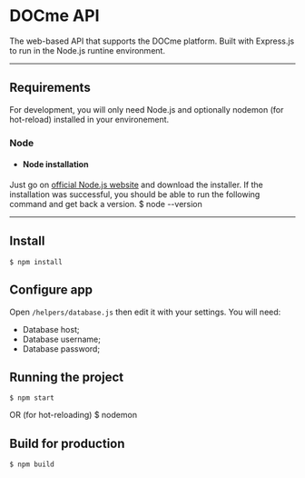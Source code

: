 # DOCme API

The web-based API that supports the DOCme platform. Built with Express.js to run in the Node.js runtine environment.

---
## Requirements

For development, you will only need Node.js and optionally nodemon (for hot-reload) installed in your environement.

### Node
- #### Node installation

Just go on [official Node.js website](https://nodejs.org/) and download the installer.
If the installation was successful, you should be able to run the following command and get back a version.
    $ node --version

---

## Install
    $ npm install

## Configure app

Open `/helpers/database.js` then edit it with your settings. You will need:

- Database host;
- Database username;
- Database password;

## Running the project
    $ npm start
OR (for hot-reloading)
    $ nodemon

## Build for production

    $ npm build
